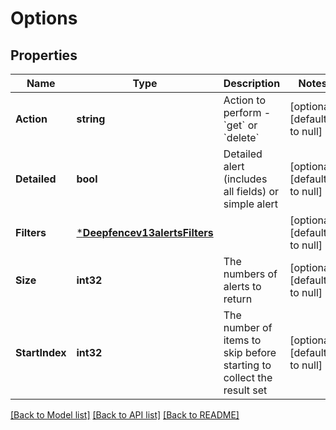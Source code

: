 # Options

## Properties
Name | Type | Description | Notes
------------ | ------------- | ------------- | -------------
**Action** | **string** | Action to perform - &#x60;get&#x60; or &#x60;delete&#x60; | [optional] [default to null]
**Detailed** | **bool** | Detailed alert (includes all fields) or simple alert | [optional] [default to null]
**Filters** | [***Deepfencev13alertsFilters**](deepfencev1.3alerts_filters.md) |  | [optional] [default to null]
**Size** | **int32** | The numbers of alerts to return | [optional] [default to null]
**StartIndex** | **int32** | The number of items to skip before starting to collect the result set | [optional] [default to null]

[[Back to Model list]](../README.md#documentation-for-models) [[Back to API list]](../README.md#documentation-for-api-endpoints) [[Back to README]](../README.md)


